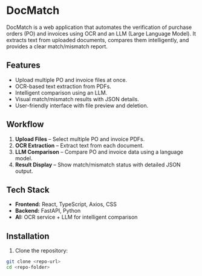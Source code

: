 # DocMatch

DocMatch is a web application that automates the verification of purchase orders (PO) and invoices using OCR and an LLM (Large Language Model). It extracts text from uploaded documents, compares them intelligently, and provides a clear match/mismatch report.

## Features

- Upload multiple PO and invoice files at once.
- OCR-based text extraction from PDFs.
- Intelligent comparison using an LLM.
- Visual match/mismatch results with JSON details.
- User-friendly interface with file preview and deletion.

## Workflow

1. **Upload Files** – Select multiple PO and invoice PDFs.  
2. **OCR Extraction** – Extract text from each document.  
3. **LLM Comparison** – Compare PO and invoice data using a language model.  
4. **Result Display** – Show match/mismatch status with detailed JSON output.  

## Tech Stack

- **Frontend:** React, TypeScript, Axios, CSS  
- **Backend:** FastAPI, Python  
- **AI:** OCR service + LLM for intelligent comparison  

## Installation

1. Clone the repository:

```bash
git clone <repo-url>
cd <repo-folder>